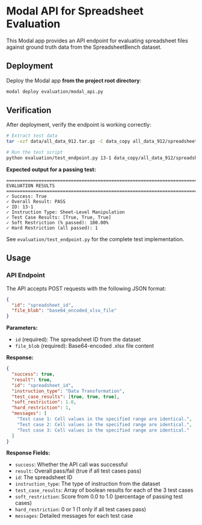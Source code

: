 # Modal API for Spreadsheet Evaluation

This Modal app provides an API endpoint for evaluating spreadsheet files against ground truth data from the SpreadsheetBench dataset.

## Deployment

Deploy the Modal app **from the project root directory**:

```bash
modal deploy evaluation/modal_api.py
```

## Verification

After deployment, verify the endpoint is working correctly:

```bash
# Extract test data
tar -xzf data/all_data_912.tar.gz -C data_copy all_data_912/spreadsheet/13-1/

# Run the test script
python evaluation/test_endpoint.py 13-1 data_copy/all_data_912/spreadsheet/13-1/1_13-1_answer.xlsx
```

**Expected output for a passing test:**
```
================================================================================
EVALUATION RESULTS
================================================================================
✓ Success: True
✓ Overall Result: PASS
✓ ID: 13-1
✓ Instruction Type: Sheet-Level Manipulation
✓ Test Case Results: [True, True, True]
✓ Soft Restriction (% passed): 100.00%
✓ Hard Restriction (all passed): 1
```

See `evaluation/test_endpoint.py` for the complete test implementation.

## Usage

### API Endpoint

The API accepts POST requests with the following JSON format:

```json
{
  "id": "spreadsheet_id",
  "file_blob": "base64_encoded_xlsx_file"
}
```

**Parameters:**
- `id` (required): The spreadsheet ID from the dataset
- `file_blob` (required): Base64-encoded .xlsx file content

**Response:**
```json
{
  "success": true,
  "result": true,
  "id": "spreadsheet_id",
  "instruction_type": "Data Transformation",
  "test_case_results": [true, true, true],
  "soft_restriction": 1.0,
  "hard_restriction": 1,
  "messages": [
    "Test case 1: Cell values in the specified range are identical.",
    "Test case 2: Cell values in the specified range are identical.",
    "Test case 3: Cell values in the specified range are identical."
  ]
}
```

**Response Fields:**
- `success`: Whether the API call was successful
- `result`: Overall pass/fail (true if all test cases pass)
- `id`: The spreadsheet ID
- `instruction_type`: The type of instruction from the dataset
- `test_case_results`: Array of boolean results for each of the 3 test cases
- `soft_restriction`: Score from 0.0 to 1.0 (percentage of passing test cases)
- `hard_restriction`: 0 or 1 (1 only if all test cases pass)
- `messages`: Detailed messages for each test case
